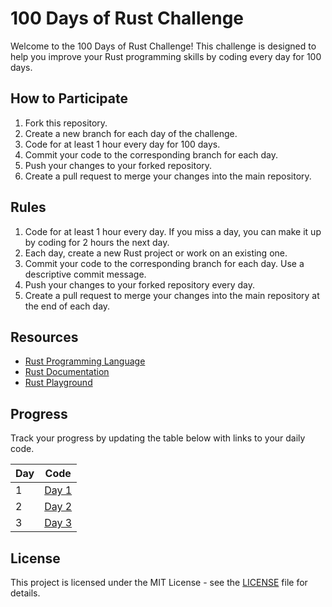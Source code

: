 # 100 Days of Rust Challenge

Welcome to the 100 Days of Rust Challenge! This challenge is designed to help you improve your Rust programming skills by coding every day for 100 days.

## How to Participate

1. Fork this repository.
2. Create a new branch for each day of the challenge.
3. Code for at least 1 hour every day for 100 days.
4. Commit your code to the corresponding branch for each day.
5. Push your changes to your forked repository.
6. Create a pull request to merge your changes into the main repository.

## Rules

1. Code for at least 1 hour every day. If you miss a day, you can make it up by coding for 2 hours the next day.
2. Each day, create a new Rust project or work on an existing one.
3. Commit your code to the corresponding branch for each day. Use a descriptive commit message.
4. Push your changes to your forked repository every day.
5. Create a pull request to merge your changes into the main repository at the end of each day.

## Resources

- [Rust Programming Language](https://www.rust-lang.org/)
- [Rust Documentation](https://doc.rust-lang.org/)
- [Rust Playground](https://play.rust-lang.org/)

## Progress

Track your progress by updating the table below with links to your daily code.

| Day | Code |
| --- | ---- |
| 1   | [Day 1](./day1) |
| 2   | [Day 2](./day2) |
| 3   | [Day 3](./day3) |
## License

This project is licensed under the MIT License - see the [LICENSE](LICENSE) file for details.
